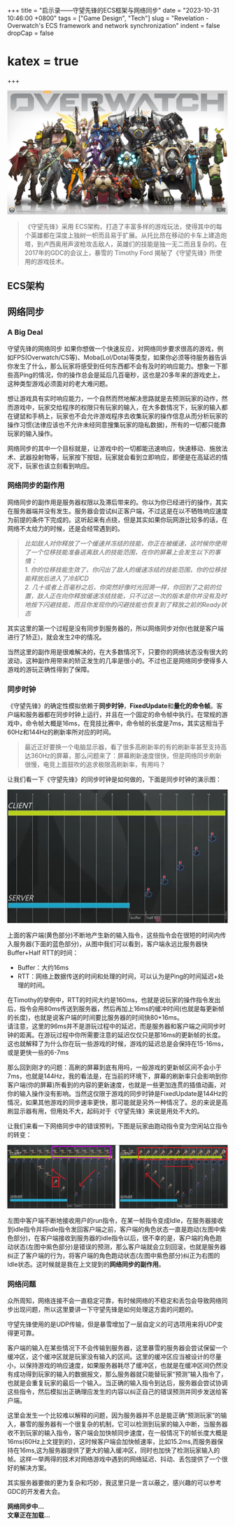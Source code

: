 +++
title = "启示录——守望先锋的ECS框架与网络同步"
date = "2023-10-31 10:46:00 +0800"
tags = ["Game Design", "Tech"]
slug = "Revelation - Overwatch's ECS framework and network synchronization"
indent = false
dropCap = false
# katex = true
+++


![同步时钟](overwatch_ft.png)

> 《守望先锋》采用 ECS架构，打造了丰富多样的游戏玩法，使得其中的每个英雄都在深度上独树一帜而且易于扩展。从托比昂在移动的卡车上建造炮塔，到卢西奥用声波枪攻击敌人，英雄们的技能是独一无二而且复杂的。在2017年的GDC的会议上，暴雪的 Timothy Ford 揭秘了《守望先锋》所使用的游戏技术。


## ECS架构


## 网络同步

### A Big Deal

守望先锋的网络同步
如果你想做一个快速反应，对网络同步要求很高的游戏，例如FPS(Overwatch/CS等)、Moba(Lol/Dota)等类型，如果你必须等待服务器告诉你发生了什么，那么玩家将感受到任何东西都不会有及时的响应能力。想象一下那些高Ping的情况，你的操作总会是延后几百毫秒，这也是20多年来的游戏史上，这种类型游戏必须面对的老大难问题。  

想让游戏具有实时响应能力，一个自然而然地解决思路就是去预测玩家的动作，然而游戏中，玩家交给程序的权限只有玩家的输入，在大多数情况下，玩家的输入都在键鼠和手柄上，玩家也不会允许游戏程序去收集玩家的操作信息从而分析玩家的操作习惯(法律应该也不允许未经同意搜集玩家的隐私数据)，所有的一切都只能靠玩家的输入操作。  

网络同步的其中一个目标就是，让游戏中的一切都能迅速响应，快速移动、施放法术、武器投射物等，玩家按下按钮，玩家就会看到立即响应，即便是在高延迟的情况下，玩家也该立刻看到响应。 

### 网络同步的副作用
  
网络同步的副作用是服务器权限以及滞后带来的。你以为你已经进行的操作，其实在服务器端并没有发生。服务器会尝试纠正客户端，不过这是在以不牺牲响应速度为前提的条件下完成的。这听起来有点绕，但是其实如果你玩网游比较多的话，在网络不太给力的时候，还是会经常遇到的。


 > *比如敌人对你释放了一个缓速并冻结的技能，你正在被缓速，这时候你使用了一个位移技能准备逃离敌人的技能范围，在你的屏幕上会发生以下的事情：*  
    *1. 你的位移技能生效了，你闪出了敌人的缓速冻结的技能范围，你的位移技能释放后进入了冷却CD*  
    *2. 几十或者上百毫秒之后，你突然好像时光回溯一样，你回到了之前的位置，敌人正在向你释放缓速冻结技能，只不过这一次的版本是你并没有及时地按下闪避技能，而且你发现你的闪避技能也恢复到了释放之前的Ready状态*

其实这里的第一个过程是没有同步到服务器的，所以网络同步对你(也就是客户端进行了矫正)，就会发生2中的情况。

当然这里的副作用是很难解决的，在大多数情况下，只要你的网络状态没有很大的波动，这种副作用带来的矫正发生的几率是很小的。不过也正是网络同步使得多人游戏的游玩正确性得到了保障。

### 同步时钟
《守望先锋》的确定性模拟依赖于**同步时钟**，**FixedUpdate**和**量化的命令帧**。客户端和服务器都在同步时钟上运行，并且在一个固定的命令帧中执行。在常规的游戏中，命令帧大概是16ms，在竞技比赛中，命令帧的长度是7ms，其实这相当于60Hz和144Hz的刷新率所对应的时间。

> 最近正好要换一个电脑显示器，看了很多高刷新率的有的刷新率甚至支持高达360Hz的屏幕，那么问题来了：屏幕刷新速度很快，但是网络同步刷新很慢，电竞上面鼓吹的追求极限高刷新率，有用吗？

让我们看一下《守望先锋》的同步时钟是如何做的，下面是同步时钟的演示图：

![同步时钟](clock.png)

上面的客户端(黄色部分)不断地产生新的输入指令，这些指令会在很短的时间内传入服务器(下面的蓝色部分)，从图中我们可以看到，客户端永远比服务器快Buffer+Half RTT的时间：  
- Buffer：大约16ms  
- RTT：网络上数据传送的时间和处理的时间，可以认为是Ping的时间延迟+处理的时间。   
  
在Timothy的举例中，RTT的时间大约是160ms，也就是说玩家的操作指令发出后，指令会用80ms传送到服务器，然后再加上16ms的缓冲时间(也就是每更新帧的长度)，也就是说客户端的时间要比服务器的时间快80+16ms。  
请注意，这里的96ms并不是游玩过程中的延迟，而是服务器和客户端之间同步时钟的距离。在游玩过程中你所需要注意的延迟仅仅只是那16ms的更新帧的长度。这也就解释了为什么你在玩一些游戏的时候，游戏的延迟总是会保持在15-16ms，或是更快一些的6-7ms

那么回到刚才的问题：高刷的屏幕到底有用吗，一般游戏的更新帧区间不会小于7ms，也就是144Hz，我的看法是，在当前的环境下，屏幕的刷新率只会影响到你客户端(你的屏幕)所看到的内容的更新速度，也就是一些更加连贯的插值动画，对你的输入操作没有影响。当然这仅限于游戏的同步时钟是FixedUpdate是144Hz的情况，如果其他游戏的同步速率更快，那可能就是另外一种情况了。总的来说是高刷显示器有用，但用处不大，起码对于《守望先锋》来说是用处不大的。  



让我们来看一下网络同步中的错误预判，下图是玩家由跑动指令变为空闲站立指令的转变：

![同步时钟2](clock2.png)

左图中客户端不断地接收用户的run指令，在某一帧指令变成Idle，在服务器接收到idle指令并将idle指令发回客户端之前，客户端的角色状态一直是跑动(左图中紫色部分)，在客户端接收到服务器的idle指令以后，很不幸的是，客户端的角色跑动状态(左图中紫色部分)是错误的预测，那么客户端就会立刻回滚，也就是服务器纠正了客户端的行为，将客户端的角色跑动状态(左图中紫色部分)纠正为右图的Idle状态。这时候就是我在上文提到的**网络同步的副作用**。

### 网络问题

众所周知，网络连接不会一直稳定可靠，有时候网络的不稳定和丢包会导致网络同步出现问题，所以这里要讲一下守望先锋是如何处理这方面的问题的。  

守望先锋使用的是UDP传输，但是暴雪增加了一层自定义的可选项用来将UDP变得更可靠。  

客户端的输入在某些情况下不会传输到服务器，这里暴雪的服务器会尝试保留一个缓冲区，这个缓冲区就是玩家没有输入的区间。这里的缓冲区应当被设计的尽量小，以保持游戏的响应速度，如果服务器耗尽了缓冲区，也就是在缓冲区间仍然没有成功得到玩家的输入的数据报文，那么服务器就只能替玩家“预测”输入指令了，也就是会重复玩家的最后一个输入。当正确的输入指令到达后，服务器会尝试协调这些指令，然后模拟出正确理应发生的内容以纠正自己的错误预测并同步发送给客户端。

这里会发生一个比较难以解释的问题，因为服务器并不总是能正确“预测玩家”的输入，暴雪的服务器有一个很复杂的机制，它可以检测到玩家的输入中断，当服务器收不到玩家的输入指令，客户端会加快帧同步速度，在一般情况下的帧长度大概是16ms(60Hz上文提到的)，这时候客户端会加快帧速率，比如15.2ms,而服务器保持在16ms,这为服务器提供了更大的输入缓冲区，同时也加快了检测玩家输入的帧。这样一举两得的技术对网络游戏中遇到的网络延迟、抖动、丢包提供了一个很好的解决方案。

其实服务器要做的更为复杂和巧妙，我这里只是一言以蔽之，感兴趣的可以参考GDC的开发者大会。

**网络同步中...**  
**文章正在加载...**

